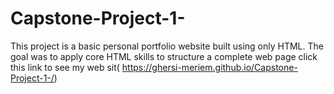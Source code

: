 # Capstone-Project-1-
 This project is a basic personal portfolio website built using only HTML. The goal was to apply core HTML skills to structure a complete web page
 click this link to see my web sit( https://ghersi-meriem.github.io/Capstone-Project-1-/)
